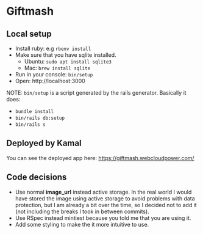 # Giftmash

## Local setup

- Install ruby: e.g `rbenv install`
- Make sure that you have sqlite installed.
  * Ubuntu: `sudo apt install sqlite3`
  * Mac: `brew install sqlite`
- Run in your console: `bin/setup`
- Open: http://localhost:3000

NOTE: `bin/setup` is a script generated by the rails generator. Basically it does:
- `bundle install`
- `bin/rails db:setup`
- `bin/rails s`

## Deployed by Kamal

You can see the deployed app here: https://giftmash.webcloudpower.com/

## Code decisions

* Use normal **image_url** instead active storage. In the real world I would have stored
  the image using active storage to avoid problems with data protection, but I am already
  a bit over the time, so I decided not to add it (not including the breaks I took
  in between commits).
* Use RSpec instead mintiest because you told me that you are using it.
* Add some styling to make the it more intuitive to use.
